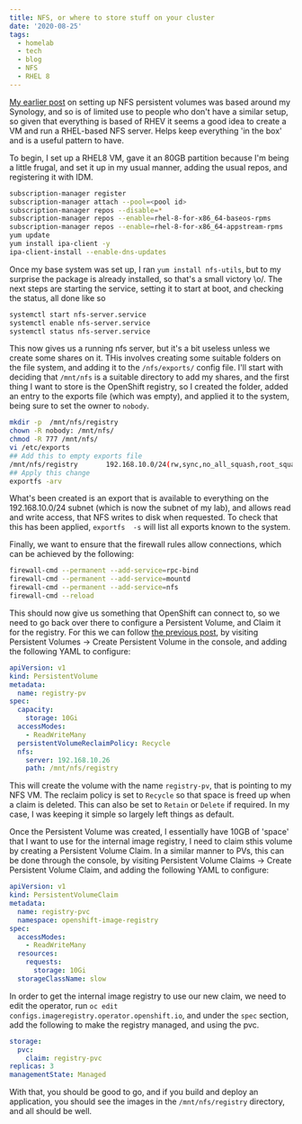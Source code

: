 ```yaml
---
title: NFS, or where to store stuff on your cluster
date: '2020-08-25'
tags:
  - homelab
  - tech
  - blog
  - NFS
  - RHEL 8
---
```

[My earlier post](/posts/persistent-storage-nfs/) on setting up NFS persistent volumes was based around my Synology, and so is of limited use to people who don't have a similar setup, so given that everything is based of RHEV it seems a good idea to create a VM and run a RHEL-based NFS server. Helps keep everything 'in the box' and is a useful pattern to have.

To begin, I set up a RHEL8 VM, gave it an 80GB partition because I'm being a little frugal, and set it up in my usual manner, adding the usual repos, and registering it with IDM.

```bash
subscription-manager register
subscription-manager attach --pool=<pool id>
subscription-manager repos --disable=*
subscription-manager repos --enable=rhel-8-for-x86_64-baseos-rpms
subscription-manager repos --enable=rhel-8-for-x86_64-appstream-rpms
yum update
yum install ipa-client -y
ipa-client-install --enable-dns-updates
```

Once my base system was set up, I ran `yum install nfs-utils`, but to my surprise the package is already installed, so that's a small victory \o/. The next steps are starting the service, setting it to start at boot, and checking the status, all done like so

```bash
systemctl start nfs-server.service
systemctl enable nfs-server.service
systemctl status nfs-server.service
``` 

This now gives us a running nfs server, but it's a bit useless unless we create some shares on it. THis involves creating some suitable folders on the file system, and adding it to the `/nfs/exports/` config file. I'll start with deciding that `/mnt/nfs` is a suitable directory to add my shares, and the first thing I want to store is the OpenShift registry, so I created the folder, added an entry to the exports file (which was empty), and applied it to the system, being sure to set the owner to `nobody`.

```bash
mkdir -p  /mnt/nfs/registry
chown -R nobody: /mnt/nfs/
chmod -R 777 /mnt/nfs/
vi /etc/exports
## Add this to empty exports file
/mnt/nfs/registry       192.168.10.0/24(rw,sync,no_all_squash,root_squash)
## Apply this change
exportfs -arv
```

What's been created is an export that is available to everything on the 192.168.10.0/24 subnet (which is now the subnet of my lab), and allows read and write access, that NFS writes to disk when requested. To check that this has been applied, `exportfs  -s` will list all exports known to the system.

Finally, we want to ensure that the firewall rules allow connections, which can be achieved by the following:

```bash
firewall-cmd --permanent --add-service=rpc-bind
firewall-cmd --permanent --add-service=mountd
firewall-cmd --permanent --add-service=nfs
firewall-cmd --reload
```

This should now give us something that OpenShift can connect to, so we need to go back over there to configure a Persistent Volume, and Claim it for the registry. For this we can follow [the previous post](/posts/persistent-storage-nfs/), by visiting Persistent Volumes -> Create Persistent Volume in the console, and adding the following YAML to configure:

```yaml
apiVersion: v1
kind: PersistentVolume
metadata:
  name: registry-pv
spec:
  capacity:
    storage: 10Gi
  accessModes:
    - ReadWriteMany
  persistentVolumeReclaimPolicy: Recycle
  nfs:
    server: 192.168.10.26
    path: /mnt/nfs/registry
```

This will create the volume with the name `registry-pv`, that is pointing to my NFS VM. The reclaim policy is set to `Recycle` so that space is freed up when a claim is deleted. This can also be set to `Retain` or `Delete` if required. In my case, I was keeping it simple so largely left things as default.

Once the Persistent Volume was created, I essentially have 10GB of 'space' that I want to use for the internal image registry, I need to claim sthis volume by creating a Persistent Volume Claim. In a similar manner to PVs, this can be done through the console, by visiting Persistent Volume Claims -> Create Persistent Volume Claim, and adding the following YAML to configure:


```yaml
apiVersion: v1
kind: PersistentVolumeClaim
metadata:
  name: registry-pvc
  namespace: openshift-image-registry
spec:
  accessModes:
    - ReadWriteMany
  resources:
    requests:
      storage: 10Gi
  storageClassName: slow
```

In order to get the internal image registry to use our new claim, we need to edit the operator, run `oc edit configs.imageregistry.operator.openshift.io`, and under the `spec` section, add the following to make the registry managed, and using the pvc.

```yaml
storage:
  pvc:
    claim: registry-pvc
replicas: 3
managementState: Managed
```

With that, you should be good to go, and if you build and deploy an application, you should see the images in the `/mnt/nfs/registry` directory, and all should be well.